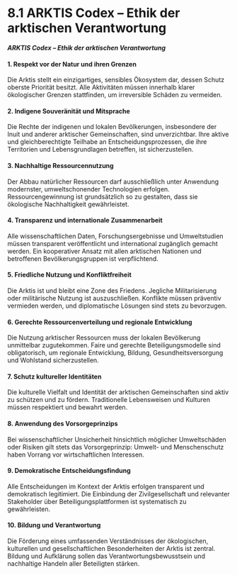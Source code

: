 # 8.1 ARKTIS Codex – Ethik der arktischen Verantwortung

_**ARKTIS Codex – Ethik der arktischen Verantwortung**_

#### 1. Respekt vor der Natur und ihren Grenzen

Die Arktis stellt ein einzigartiges, sensibles Ökosystem dar, dessen Schutz oberste Priorität besitzt. Alle Aktivitäten müssen innerhalb klarer ökologischer Grenzen stattfinden, um irreversible Schäden zu vermeiden.

#### 2. Indigene Souveränität und Mitsprache

Die Rechte der indigenen und lokalen Bevölkerungen, insbesondere der Inuit und anderer arktischer Gemeinschaften, sind unverzichtbar. Ihre aktive und gleichberechtigte Teilhabe an Entscheidungsprozessen, die ihre Territorien und Lebensgrundlagen betreffen, ist sicherzustellen.

#### 3. Nachhaltige Ressourcennutzung

Der Abbau natürlicher Ressourcen darf ausschließlich unter Anwendung modernster, umweltschonender Technologien erfolgen. Ressourcengewinnung ist grundsätzlich so zu gestalten, dass sie ökologische Nachhaltigkeit gewährleistet.

#### 4. Transparenz und internationale Zusammenarbeit

Alle wissenschaftlichen Daten, Forschungsergebnisse und Umweltstudien müssen transparent veröffentlicht und international zugänglich gemacht werden. Ein kooperativer Ansatz mit allen arktischen Nationen und betroffenen Bevölkerungsgruppen ist verpflichtend.

#### 5. Friedliche Nutzung und Konfliktfreiheit

Die Arktis ist und bleibt eine Zone des Friedens. Jegliche Militarisierung oder militärische Nutzung ist auszuschließen. Konflikte müssen präventiv vermieden werden, und diplomatische Lösungen sind stets zu bevorzugen.

#### 6. Gerechte Ressourcenverteilung und regionale Entwicklung

Die Nutzung arktischer Ressourcen muss der lokalen Bevölkerung unmittelbar zugutekommen. Faire und gerechte Beteiligungsmodelle sind obligatorisch, um regionale Entwicklung, Bildung, Gesundheitsversorgung und Wohlstand sicherzustellen.

#### 7. Schutz kultureller Identitäten

Die kulturelle Vielfalt und Identität der arktischen Gemeinschaften sind aktiv zu schützen und zu fördern. Traditionelle Lebensweisen und Kulturen müssen respektiert und bewahrt werden.

#### 8. Anwendung des Vorsorgeprinzips

Bei wissenschaftlicher Unsicherheit hinsichtlich möglicher Umweltschäden oder Risiken gilt stets das Vorsorgeprinzip: Umwelt- und Menschenschutz haben Vorrang vor wirtschaftlichen Interessen.

#### 9. Demokratische Entscheidungsfindung

Alle Entscheidungen im Kontext der Arktis erfolgen transparent und demokratisch legitimiert. Die Einbindung der Zivilgesellschaft und relevanter Stakeholder über Beteiligungsplattformen ist systematisch zu gewährleisten.

#### 10. Bildung und Verantwortung

Die Förderung eines umfassenden Verständnisses der ökologischen, kulturellen und gesellschaftlichen Besonderheiten der Arktis ist zentral. Bildung und Aufklärung sollen das Verantwortungsbewusstsein und nachhaltige Handeln aller Beteiligten stärken.
